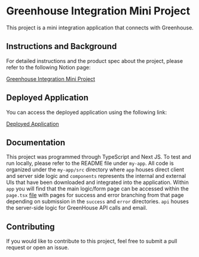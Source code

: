 # Greenhouse Integration Mini Project

This project is a mini integration application that connects with Greenhouse. 

## Instructions and Background

For detailed instructions and the product spec about the project, please refer to the following Notion page:

[Greenhouse Integration Mini Project](https://thankful-bell-2e3.notion.site/Paraform-Mini-Project-13047b28d70c80f6bc9fecf9ddb2a4cc?pvs=4)

## Deployed Application

You can access the deployed application using the following link:

[Deployed Application](https://paraform-five.vercel.app/)

## Documentation 

This project was programmed through TypeScript and Next JS. To test and run locally, please refer to the README file under `my-app`. All code is organized under 
the `my-app/src` directory where `app` houses direct client and server side logic and `components` represents the internal and external UIs that have been downloaded 
and integrated into the application. Within `app` you will find that the main logic/form page can be accessed within the `page.tsx` [file](https://github.com/nchen55555/recruiting/blob/main/my-app/src/app/page.tsx)
with pages for success and error branching from that page depending on submission in the `success` and `error` directories. `api` houses the server-side 
logic for GreenHouse API calls and email. 

## Contributing

If you would like to contribute to this project, feel free to submit a pull request or open an issue.

